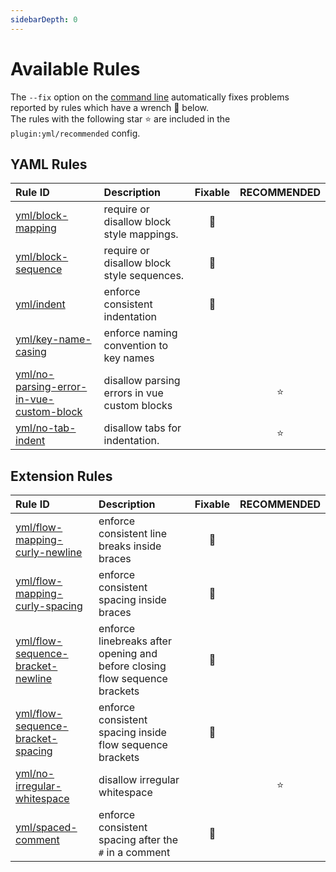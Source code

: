 ```yaml
---
sidebarDepth: 0
---
```


# Available Rules

The `--fix` option on the [command line](https://eslint.org/docs/user-guide/command-line-interface#fixing-problems) automatically fixes problems reported by rules which have a wrench :wrench: below.  
The rules with the following star :star: are included in the `plugin:yml/recommended` config.

<!-- This file is automatically generated in tools/update-docs-rules-index.js, do not change! -->

## YAML Rules

| Rule ID | Description | Fixable | RECOMMENDED |
|:--------|:------------|:-------:|:-----------:|
| [yml/block-mapping](./block-mapping.md) | require or disallow block style mappings. | :wrench: |  |
| [yml/block-sequence](./block-sequence.md) | require or disallow block style sequences. | :wrench: |  |
| [yml/indent](./indent.md) | enforce consistent indentation | :wrench: |  |
| [yml/key-name-casing](./key-name-casing.md) | enforce naming convention to key names |  |  |
| [yml/no-parsing-error-in-vue-custom-block](./no-parsing-error-in-vue-custom-block.md) | disallow parsing errors in vue custom blocks |  | :star: |
| [yml/no-tab-indent](./no-tab-indent.md) | disallow tabs for indentation. |  | :star: |

## Extension Rules

| Rule ID | Description | Fixable | RECOMMENDED |
|:--------|:------------|:-------:|:-----------:|
| [yml/flow-mapping-curly-newline](./flow-mapping-curly-newline.md) | enforce consistent line breaks inside braces | :wrench: |  |
| [yml/flow-mapping-curly-spacing](./flow-mapping-curly-spacing.md) | enforce consistent spacing inside braces | :wrench: |  |
| [yml/flow-sequence-bracket-newline](./flow-sequence-bracket-newline.md) | enforce linebreaks after opening and before closing flow sequence brackets | :wrench: |  |
| [yml/flow-sequence-bracket-spacing](./flow-sequence-bracket-spacing.md) | enforce consistent spacing inside flow sequence brackets | :wrench: |  |
| [yml/no-irregular-whitespace](./no-irregular-whitespace.md) | disallow irregular whitespace |  | :star: |
| [yml/spaced-comment](./spaced-comment.md) | enforce consistent spacing after the `#` in a comment | :wrench: |  |
